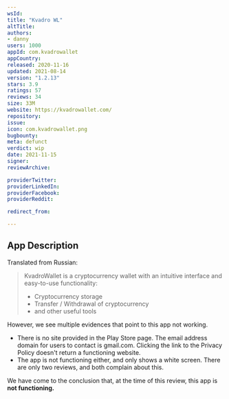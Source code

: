 ```yaml
---
wsId: 
title: "Kvadro WL"
altTitle: 
authors:
- danny
users: 1000
appId: com.kvadrowallet
appCountry: 
released: 2020-11-16
updated: 2021-08-14
version: "1.2.13"
stars: 3.9
ratings: 57
reviews: 34
size: 33M
website: https://kvadrowallet.com/
repository: 
issue: 
icon: com.kvadrowallet.png
bugbounty: 
meta: defunct
verdict: wip
date: 2021-11-15
signer: 
reviewArchive:

providerTwitter: 
providerLinkedIn: 
providerFacebook: 
providerReddit: 

redirect_from:

---
```


## App Description

Translated from Russian:

> KvadroWallet is a cryptocurrency wallet with an intuitive interface and easy-to-use functionality:
>
> - Cryptocurrency storage
> - Transfer / Withdrawal of cryptocurrency
> - and other useful tools

However, we see multiple evidences that point to this app not working.

- There is no site provided in the Play Store page. The email address domain for users to contact is gmail.com. Clicking the link to the Privacy Policy doesn't return a functioning website.
- The app is not functioning either, and only shows a white screen. There are only two reviews, and both complain about this.

We have come to the conclusion that, at the time of this review, this app is **not functioning.**
